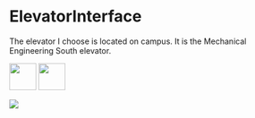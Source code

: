 # ElevatorInterface

The elevator I choose is located on campus. It is the Mechanical Engineering South elevator. 

<img src = "http://github.com/Jomba98/ElevatorInterface/IMG_0864.JPG" width = "48"> <img src = "http://github.com/Jomba98/ElevatorInterface/IMG_0865.JPG" width = "48">

![](Elevator.gif)

